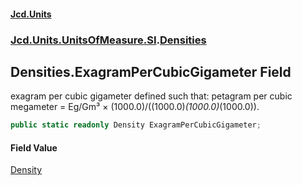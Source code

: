 #### [Jcd.Units](index.md 'index')

### [Jcd.Units.UnitsOfMeasure.SI](Jcd.Units.UnitsOfMeasure.SI.md 'Jcd.Units.UnitsOfMeasure.SI').[Densities](Densities.md 'Jcd.Units.UnitsOfMeasure.SI.Densities')

## Densities.ExagramPerCubicGigameter Field

exagram per cubic gigameter defined such that: petagram per cubic megameter = Eg/Gm³ ×
(1000.0)/((1000.0)*(1000.0)*(1000.0)).

```csharp
public static readonly Density ExagramPerCubicGigameter;
```

#### Field Value

[Density](Density.md 'Jcd.Units.UnitTypes.Density')